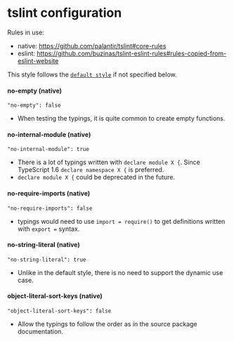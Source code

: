 # tslint configuration
Rules in use:
* native: https://github.com/palantir/tslint#core-rules
* eslint: https://github.com/buzinas/tslint-eslint-rules#rules-copied-from-eslint-website

This style follows the [`default style`](../default/tslint.md) if not specified below.

#### no-empty (native)
`"no-empty": false`
* When testing the typings, it is quite common to create empty functions.

#### no-internal-module (native)
`"no-internal-module": true`
* There is a lot of typings written with `declare module X {`. Since TypeScript 1.6 `declare namespace X {` is preferred.
* `declare module X {` could be deprecated in the future.

#### no-require-imports (native)
`"no-require-imports": false`
* typings would need to use `import = require()` to get definitions written with `export =` syntax.

#### no-string-literal (native)
`"no-string-literal": true`
* Unlike in the default style, there is no need to support the dynamic use case.

#### object-literal-sort-keys (native)
`"object-literal-sort-keys": false`
- Allow the typings to follow the order as in the source package documentation.
